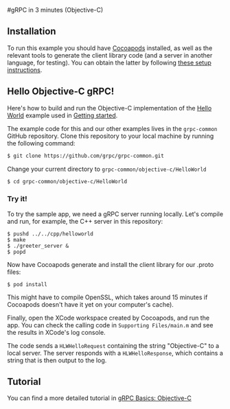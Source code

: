 #gRPC in 3 minutes (Objective-C)

## Installation

To run this example you should have [Cocoapods](https://cocoapods.org/#install) installed, as well as the relevant tools to generate the client library code (and a server in another language, for testing). You can obtain the latter by following [these setup instructions](https://github.com/grpc/homebrew-grpc).

## Hello Objective-C gRPC!

Here's how to build and run the Objective-C implementation of the [Hello World](https://github.com/grpc/grpc-common/blob/master/protos/helloworld.proto) example used in [Getting started](https://github.com/grpc/grpc-common).

The example code for this and our other examples lives in the `grpc-common`
GitHub repository. Clone this repository to your local machine by running the
following command:


```sh
$ git clone https://github.com/grpc/grpc-common.git
```

Change your current directory to `grpc-common/objective-c/HelloWorld`

```sh
$ cd grpc-common/objective-c/HelloWorld
```

### Try it!
To try the sample app, we need a gRPC server running locally. Let's compile and run, for example, the C++ server in this repository:

```shell
$ pushd ../../cpp/helloworld
$ make
$ ./greeter_server &
$ popd
```

Now have Cocoapods generate and install the client library for our .proto files:

```shell
$ pod install
```

This might have to compile OpenSSL, which takes around 15 minutes if Cocoapods doesn't have it yet on your computer's cache).

Finally, open the XCode workspace created by Cocoapods, and run the app. You can check the calling code in `Supporting Files/main.m` and see the results in XCode's log console.

The code sends a `HLWHelloRequest` containing the string "Objective-C" to a local server. The server responds with a `HLWHelloResponse`, which contains a string that is then output to the log.

## Tutorial

You can find a more detailed tutorial in [gRPC Basics: Objective-C](https://github.com/grpc/grpc-common/blob/master/objective-c/route_guide/README.md)